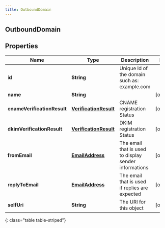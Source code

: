 ```yaml
---
title: OutboundDomain
---
```

## OutboundDomain


## Properties

| Name | Type | Description | Notes |
| ------------ | ------------- | ------------- | ------------- |
| **id** | <!----><!---->**String**<!----> | Unique Id of the domain such as: example.com |  |
| **name** | <!----><!---->**String**<!----> |  |  [optional] |
| **cnameVerificationResult** | <!----><!---->[**VerificationResult**](VerificationResult.html)<!----> | CNAME registration Status |  [optional] |
| **dkimVerificationResult** | <!----><!---->[**VerificationResult**](VerificationResult.html)<!----> | DKIM registration Status |  [optional] |
| **fromEmail** | <!----><!---->[**EmailAddress**](EmailAddress.html)<!----> | The email that is used to display sender informations |  [optional] |
| **replyToEmail** | <!----><!---->[**EmailAddress**](EmailAddress.html)<!----> | The email that is used if replies are expected |  [optional] |
| **selfUri** | <!----><!---->**String**<!----> | The URI for this object |  [optional] |
{: class="table table-striped"}



